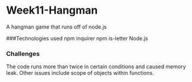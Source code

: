 # Week11-Hangman


A hangman game that runs off of node.js

###Technologies used
npm inquirer
npm is-letter
Node.js

### Challenges
The code runs more than twice in certain conditions and caused memory leak. Other issues include scope of objects within functions.

